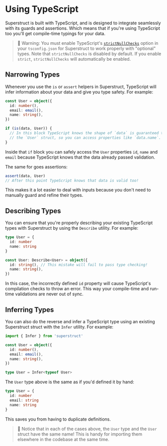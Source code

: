 # Using TypeScript

Superstruct is built with TypeScript, and is designed to integrate seamlessly with its guards and assertions. Which means that if you're using TypeScript too you'll get compile-time typings for your data.

> 🤖 Warning: You must enable TypeScript's [`strictNullChecks`](https://www.typescriptlang.org/tsconfig#strictNullChecks) option in your `tsconfig.json` for Superstruct to work properly with "optional" types. Note that `strictNullChecks` is disabled by default. If you enable `strict`, `strictNullChecks` will automatically be enabled.

## Narrowing Types

Whenever you use the `is` or `assert` helpers in Superstruct, TypeScript will infer information about your data and give you type safety. For example:

```ts
const User = object({
  id: number(),
  email: email(),
  name: string(),
})

if (is(data, User)) {
  // In this block TypeScript knows the shape of `data` is guaranteed to match
  // the `User` struct, so you can access properties like `data.name`.
}
```

Inside that `if` block you can safely access the `User` properties `id`, `name` and `email` because TypeScript knows that the data already passed validation.

The same for goes assertions:

```ts
assert(data, User)
// After this point TypeScript knows that data is valid too!
```

This makes it a lot easier to deal with inputs because you don't need to manually guard and refine their types.

## Describing Types

You can ensure that you're properly describing your existing TypeScript types with Superstruct by using the `Describe` utility. For example:

```ts
type User = {
  id: number
  name: string
}

const User: Describe<User> = object({
  id: string(), // This mistake will fail to pass type checking!
  name: string(),
})
```

In this case, the incorrectly defined `id` property will cause TypeScript's compilation checks to throw an error. This way your compile-time and run-time validations are never out of sync.

## Inferring Types

You can also do the reverse and infer a TypeScript type using an existing Superstruct struct with the `Infer` utility. For example:

```ts
import { Infer } from 'superstruct'

const User = object({
  id: number(),
  email: email(),
  name: string(),
})

type User = Infer<typeof User>
```

The `User` type above is the same as if you'd defined it by hand:

```ts
type User = {
  id: number
  email: string
  name: string
}
```

This saves you from having to duplicate definitions.

> 🤖 Notice that in each of the cases above, the `User` type and the `User` struct have the same name! This is handy for importing them elsewhere in the codebase at the same time.
